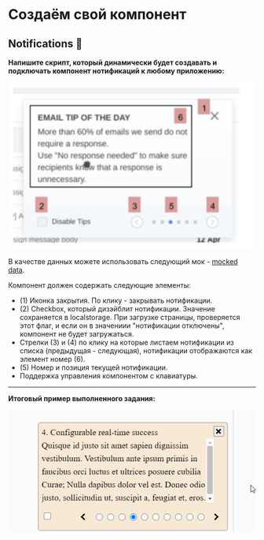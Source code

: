 # Создаём свой компонент
## Notifications 🔔

__Напишите скрипт, который динамически будет создавать и подключать компонент нотификаций к любому приложению:__


![Notification](./task.png)

В качестве данных можете использовать следующий мок - [mocked data](./MOCK_DATA.json).

Компонент должен содержать следующие элементы:

* (1) Иконка закрытия. По клику - закрывать нотификации.
* (2) Checkbox, который дизэйблит нотификации. Значение сохраняется в localstorage. При загрузке страницы, проверяется этот флаг, и если он в значениии "нотификации отключены", компонент не будет загружаться.
* Стрелки (3) и (4) по клику на которые листаем нотификации из списка (предыдущая - следующая), нотификации отображаются как элемент номер (6).
* (5) Номер и позиция текущей нотификации.
* Поддержка управления компонентом с клавиатуры.

---
**Итоговый пример выполненного задания:**

![Example](./classwork_example.gif)
